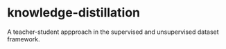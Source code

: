 # knowledge-distillation
A teacher-student appproach in the supervised and unsupervised dataset framework.
